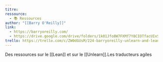 ```yaml
---
titre: 
ressource:
  - 📚 Ressources
author: "[[Barry O'Reilly]]"
link:
  - https://barryoreilly.com/
  - https://drive.google.com/drive/folders/1k01Jfo8W7FXMf7Y8CIOTfacUIxSqMRPD
trello: https://trello.com/c/ZW0dGUsM/224-barryoreilly-unlearn-and-lean-entreprise-ressources
---
```

Des ressources sur le [[Lean]] et sur le [[Unlearn]].Les traducteurs agiles